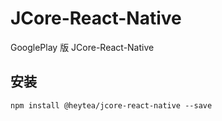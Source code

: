 # JCore-React-Native

GooglePlay 版 JCore-React-Native

## 安装

```
npm install @heytea/jcore-react-native --save
```

